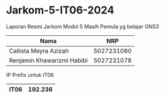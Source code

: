 # Jarkom-5-IT06-2024

Laporan Resmi Jarkom Modul 5
Masih Pemula yg belajar GNS3

| Nama | NRP |
| ---- | ---- |
| Callista Meyra Azizah | 5027231060 |
| Renjamin Khawarizmi Habibi | 5027231078 |

IP Prefix untuk IT06

| IT06 | 192.236 |
|----|----|
